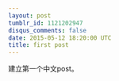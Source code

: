 ```yaml
---
layout: post
tumblr_id: 1121202947
disqus_comments: false 
date: 2015-05-12 18:20:00 UTC
title: first post
---
```


建立第一个中文post。
